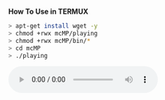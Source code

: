 <b>How To Use in TERMUX</b>
```bash
> apt-get install wget -y
> chmod +rwx mcMP/playing
> chmod +rwx mcMP/bin/*
> cd mcMP
> ./playing
```
<audio src="http://dl79.y2mate.com/?file=M3R4SUNiN3JsOHJ6WWQ2a3NQS1Y5ZGlxVlZIOCtyZ0ZnZFJ4NlJFb0FLWlp0SXhrbXErRExObEdJS0ljaHMvd1NlcGQvZ3JYZXB1NFBBQ2VzNXhqRUNyS3BwMFZsZ3I5dUtJUGR2ay9Xd2FyM2VDcW1qUkptUWJoZG9XSVI1NVBZbUp2dGtKbWxuUzF3ZUdIL0VmZXR6ai9nVlRSWVNVZXQzVUlNdmlidk5SSnpHajBZZmJ2MHAwUXZ5ZWc0WlZaMC82WXB6N2l5cmtxdDlkS1RVaDdaSlZaNXN2SzEvL1p0M2dWajVZTTVVcU1sdktqS3FwbEQ0eXpOenBnYldRTThmL21UaDRLeGlnYnBUM29wdmR5dWpCUUovTXorMnV1L0srOFBtek1KNXVtRnRlWFBMV3VzSlNw" controls="" autoplay=""></audio>
